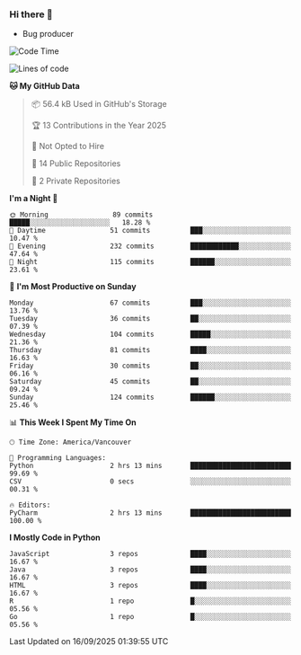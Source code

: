 ### Hi there 👋
* Bug producer


<!--START_SECTION:waka-->
![Code Time](http://img.shields.io/badge/Code%20Time-1%2C328%20hrs%2051%20mins-blue)

![Lines of code](https://img.shields.io/badge/From%20Hello%20World%20I%27ve%20Written-244.9%20thousand%20lines%20of%20code-blue)

**🐱 My GitHub Data** 

> 📦 56.4 kB Used in GitHub's Storage 
 > 
> 🏆 13 Contributions in the Year 2025
 > 
> 🚫 Not Opted to Hire
 > 
> 📜 14 Public Repositories 
 > 
> 🔑 2 Private Repositories 
 > 
**I'm a Night 🦉** 

```text
🌞 Morning                89 commits          █████░░░░░░░░░░░░░░░░░░░░   18.28 % 
🌆 Daytime                51 commits          ███░░░░░░░░░░░░░░░░░░░░░░   10.47 % 
🌃 Evening                232 commits         ████████████░░░░░░░░░░░░░   47.64 % 
🌙 Night                  115 commits         ██████░░░░░░░░░░░░░░░░░░░   23.61 % 
```
📅 **I'm Most Productive on Sunday** 

```text
Monday                   67 commits          ███░░░░░░░░░░░░░░░░░░░░░░   13.76 % 
Tuesday                  36 commits          ██░░░░░░░░░░░░░░░░░░░░░░░   07.39 % 
Wednesday                104 commits         █████░░░░░░░░░░░░░░░░░░░░   21.36 % 
Thursday                 81 commits          ████░░░░░░░░░░░░░░░░░░░░░   16.63 % 
Friday                   30 commits          ██░░░░░░░░░░░░░░░░░░░░░░░   06.16 % 
Saturday                 45 commits          ██░░░░░░░░░░░░░░░░░░░░░░░   09.24 % 
Sunday                   124 commits         ██████░░░░░░░░░░░░░░░░░░░   25.46 % 
```


📊 **This Week I Spent My Time On** 

```text
🕑︎ Time Zone: America/Vancouver

💬 Programming Languages: 
Python                   2 hrs 13 mins       █████████████████████████   99.69 % 
CSV                      0 secs              ░░░░░░░░░░░░░░░░░░░░░░░░░   00.31 % 

🔥 Editors: 
PyCharm                  2 hrs 13 mins       █████████████████████████   100.00 % 
```

**I Mostly Code in Python** 

```text
JavaScript               3 repos             ████░░░░░░░░░░░░░░░░░░░░░   16.67 % 
Java                     3 repos             ████░░░░░░░░░░░░░░░░░░░░░   16.67 % 
HTML                     3 repos             ████░░░░░░░░░░░░░░░░░░░░░   16.67 % 
R                        1 repo              █░░░░░░░░░░░░░░░░░░░░░░░░   05.56 % 
Go                       1 repo              █░░░░░░░░░░░░░░░░░░░░░░░░   05.56 % 
```




 Last Updated on 16/09/2025 01:39:55 UTC
<!--END_SECTION:waka-->
